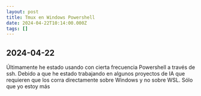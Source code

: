 ```yaml
---
layout: post
title: Tmux en Windows Powershell
date: 2024-04-22T10:14:00.000Z
tags: []
---
```

2024-04-22
  ---

Últimamente he estado usando con cierta frecuencia Powershell a través de ssh. Debido a que he estado trabajando en algunos proyectos de IA que requieren que los corra directamente sobre Windows y no sobre WSL. Sólo que yo estoy más 
